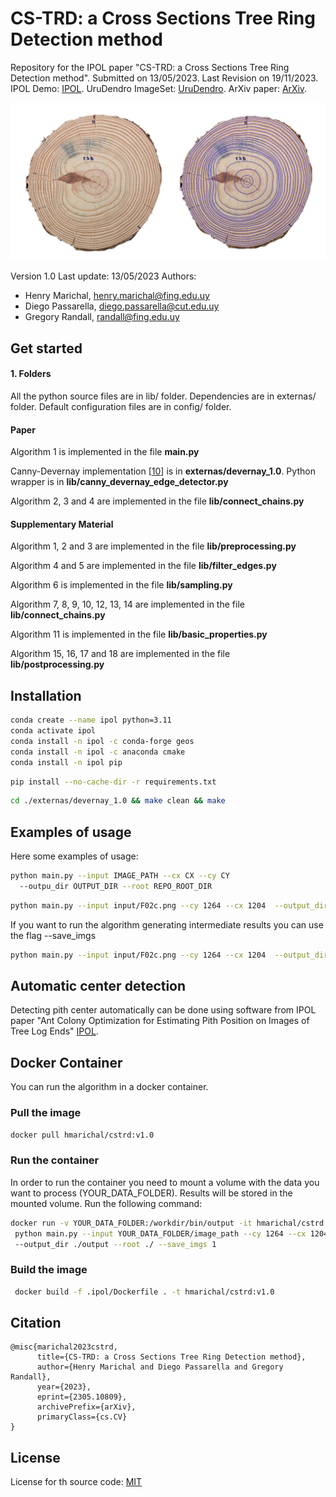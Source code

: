 # CS-TRD: a Cross Sections Tree Ring Detection method
Repository for the IPOL paper "CS-TRD: a Cross Sections Tree Ring Detection method". Submitted on 13/05/2023. Last Revision on 19/11/2023. 
IPOL Demo: [IPOL][link_ipol_paper].
UruDendro ImageSet: [UruDendro][link_urudendro].
ArXiv paper: [ArXiv][link_arxiv_paper].

[link_ipol_paper]: https://ipolcore.ipol.im/demo/clientApp/demo.html?id=77777000390
[link_urudendro]: https://iie.fing.edu.uy/proyectos/madera/
[link_arxiv_paper]: https://doi.org/10.48550/arXiv.2305.10809

![F03d_compare.jpg](assets%2FF03d_compare.jpg)



Version 1.0
Last update: 13/05/2023
Authors: 
-	Henry Marichal, henry.marichal@fing.edu.uy
-   Diego Passarella, diego.passarella@cut.edu.uy
-   Gregory Randall, randall@fing.edu.uy

## Get started

#### 1. Folders
All the python source files are in lib/ folder. Dependencies are in externas/ folder. 
Default configuration files are in config/ folder. 


#### Paper    
Algorithm 1 is implemented in the file **main.py**

Canny-Devernay implementation [[10](https://www.ipol.im/pub/art/2017/216/)] is in **externas/devernay_1.0**. Python
wrapper is in **lib/canny_devernay_edge_detector.py**

Algorithm 2, 3 and 4 are implemented in the file **lib/connect_chains.py**

#### Supplementary Material

Algorithm 1, 2 and 3 are implemented in the file **lib/preprocessing.py**

Algorithm 4 and 5 are implemented in the file **lib/filter_edges.py** 

Algorithm 6 is implemented in the file **lib/sampling.py**

Algorithm 7, 8, 9, 10,  12, 13, 14 are implemented in the file **lib/connect_chains.py**

Algorithm 11 is implemented in the file **lib/basic_properties.py**

Algorithm 15, 16, 17 and 18 are implemented in the file **lib/postprocessing.py**

## Installation
```bash
conda create --name ipol python=3.11
conda activate ipol
conda install -n ipol -c conda-forge geos
conda install -n ipol -c anaconda cmake 
conda install -n ipol pip
```
```bash
pip install --no-cache-dir -r requirements.txt
```
```bash
cd ./externas/devernay_1.0 && make clean && make
```

## Examples of usage

Here some examples of usage:
```bash
python main.py --input IMAGE_PATH --cx CX --cy CY 
  --outpu_dir OUTPUT_DIR --root REPO_ROOT_DIR
```
```bash
python main.py --input input/F02c.png --cy 1264 --cx 1204  --output_dir ./output --root ./
```
If you want to run the algorithm generating intermediate results you can use the flag --save_imgs

```bash
python main.py --input input/F02c.png --cy 1264 --cx 1204  --output_dir ./output --root ./ --save_imgs 1
```

## Automatic center detection
Detecting pith center automatically can be done using software from IPOL paper "Ant Colony Optimization for Estimating Pith Position on Images of Tree Log Ends" [IPOL][link_ipol_pith_paper].

[link_ipol_pith_paper]: https://www.ipol.im/pub/art/2022/338/?utm_source=doi

## Docker Container
You can run the algorithm in a docker container.

### Pull the image
```bash
docker pull hmarichal/cstrd:v1.0
```

### Run the container
In order to run the container you need to mount a volume with the data you want to process (YOUR_DATA_FOLDER). Results 
will be stored in the mounted volume. Run the following command:
```bash
docker run -v YOUR_DATA_FOLDER:/workdir/bin/output -it hmarichal/cstrd:v1.0 / 
 python main.py --input YOUR_DATA_FOLDER/image_path --cy 1264 --cx 1204 /
 --output_dir ./output --root ./ --save_imgs 1
```

### Build the image
```bash
 docker build -f .ipol/Dockerfile . -t hmarichal/cstrd:v1.0
```

## Citation
```
@misc{marichal2023cstrd,
      title={CS-TRD: a Cross Sections Tree Ring Detection method}, 
      author={Henry Marichal and Diego Passarella and Gregory Randall},
      year={2023},
      eprint={2305.10809},
      archivePrefix={arXiv},
      primaryClass={cs.CV}
}
```

## License
License for th source code: [MIT](./LICENSE)





